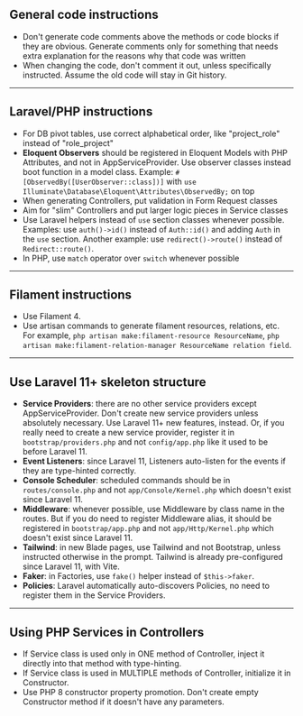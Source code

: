 ## General code instructions

- Don't generate code comments above the methods or code blocks if they are obvious. Generate comments only for something that needs extra explanation for the reasons why that code was written
- When changing the code, don't comment it out, unless specifically instructed. Assume the old code will stay in Git history.

---

## Laravel/PHP instructions

- For DB pivot tables, use correct alphabetical order, like "project_role" instead of "role_project"
- **Eloquent Observers** should be registered in Eloquent Models with PHP Attributes, and not in AppServiceProvider. Use observer classes instead boot function in a model class. Example: `#[ObservedBy([UserObserver::class])]` with `use Illuminate\Database\Eloquent\Attributes\ObservedBy;` on top
- When generating Controllers, put validation in Form Request classes
- Aim for "slim" Controllers and put larger logic pieces in Service classes
- Use Laravel helpers instead of `use` section classes whenever possible. Examples: use `auth()->id()` instead of `Auth::id()` and adding `Auth` in the `use` section. Another example: use `redirect()->route()` instead of `Redirect::route()`.
- In PHP, use `match` operator over `switch` whenever possible

---

## Filament instructions
- Use Filament 4.
- Use artisan commands to generate filament resources, relations, etc. 
For example, `php artisan make:filament-resource ResourceName`, `php artisan make:filament-relation-manager ResourceName relation field`.

---

## Use Laravel 11+ skeleton structure

- **Service Providers**: there are no other service providers except AppServiceProvider. Don't create new service providers unless absolutely necessary. Use Laravel 11+ new features, instead. Or, if you really need to create a new service provider, register it in `bootstrap/providers.php` and not `config/app.php` like it used to be before Laravel 11.
- **Event Listeners**: since Laravel 11, Listeners auto-listen for the events if they are type-hinted correctly.
- **Console Scheduler**: scheduled commands should be in `routes/console.php` and not `app/Console/Kernel.php` which doesn't exist since Laravel 11.
- **Middleware**: whenever possible, use Middleware by class name in the routes. But if you do need to register Middleware alias, it should be registered in `bootstrap/app.php` and not `app/Http/Kernel.php` which doesn't exist since Laravel 11.
- **Tailwind**: in new Blade pages, use Tailwind and not Bootstrap, unless instructed otherwise in the prompt. Tailwind is already pre-configured since Laravel 11, with Vite.
- **Faker**: in Factories, use `fake()` helper instead of `$this->faker`.
- **Policies**: Laravel automatically auto-discovers Policies, no need to register them in the Service Providers.

---

## Using PHP Services in Controllers

- If Service class is used only in ONE method of Controller, inject it directly into that method with type-hinting.
- If Service class is used in MULTIPLE methods of Controller, initialize it in Constructor.
- Use PHP 8 constructor property promotion. Don't create empty Constructor method if it doesn't have any parameters.
